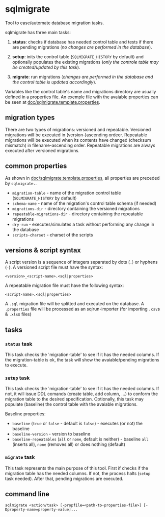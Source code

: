 
sqlmigrate
==========

Tool to ease/automate database migration tasks.

sqlmigrate has three main tasks:

1. **status**: checks if database has needed control table and tests if there are pending migrations (*no changes are performed in the database*).

2. **setup**: inits the control table (`SQLMIGRATE_HISTORY` by default) and optionally populates the existing migrations (*only the controle table may be created/updated by this task*).

3. **migrate**: run migrations (*changes are performed in the database and the control table is updated accordingly*).

Variables like the control table's name and migrations directory are usually defined in a properties file. An exemple file with the avaiable properties can be seen at [doc/sqlmigrate.template.properties](doc/sqlmigrate.template.properties).


migration types
---------------

There are two types of migrations: versioned and repeatable. Versioned migrations will be executed in (version-)ascending ordeer. Repeatable migrations will be executed when its contents have changed (checksum mismatch) in filename-ascending order. Repeatable migrations are always executed after versioned migrations.


common properties
-----------------

As shown in [doc/sqlmigrate.template.properties](doc/sqlmigrate.template.properties), all properties are preceded by `sqlmigrate.`.

* `migration-table` - name of the migration control table (`SQLMIGRATE_HISTORY` by default)
* `schema-name` - name of the migration's control table schema (if needed)
* `migrations-dir` - directory containing the versioned migrations
* `repeatable-migrations-dir` - directory containing the repeatable migrations
* `dry-run` - executes/simulates a task without performing any change in the database
* `scripts-charset` - charset of the scripts


versions & script syntax
--------------

A script version is a sequence of integers separated by dots (`.`) or hyphens (`-`). A versioned script file must have the syntax:

`<version>_<script-name>.<sql|properties>`

A repeatable migration file must have the following syntax:

`<script-name>.<sql|properties>`

A `.sql` migration file will be splitted and executed on the database. A `.properties` file will be processed as an sqlrun-importer (for importing `.csv`s & `.xls`s files)


tasks
-----


### `status` task

This task checks the 'migration-table' to see if it has the needed columns. If the migration-table is ok, the task will show the avaiable/pending migrations to execute.


### `setup` task

This task checks the 'migration-table' to see if it has the needed columns. If not, it will issue DDL comands (create table, add column, ...) to conform the migration table to the desired specification. Optionally, this task may populate (baseline) the control table with the avaiable migrations.

Baseline properties:

- `baseline` (`true` or `false` - default is `false`) - executes (or not) the baseline
- `baseline-version` - version to baseline
- `baseline-repeatables` (`all` or `none`, default is neither) - baseline `all` (inserts all), `none` (removes all) or does nothing (default)


### `migrate` task

This task represents the main purpose of this tool. First if checks if the migration table has the needed columns. If not, the process halts (`setup` task needed). After that, pending migrations are executed.


command line
------------

`sqlmigrate <action/task> [-propfile=<path-to-properties-file>] [-Dproperty-name=property-value]...`
